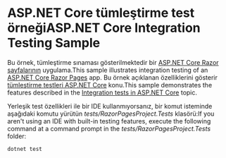 # <a name="aspnet-core-integration-testing-sample"></a><span data-ttu-id="b786d-101">ASP.NET Core tümleştirme test örneği</span><span class="sxs-lookup"><span data-stu-id="b786d-101">ASP.NET Core Integration Testing Sample</span></span>

<span data-ttu-id="b786d-102">Bu örnek, tümleştirme sınaması gösterilmektedir bir [ASP.NET Core Razor sayfalarının](https://docs.microsoft.com/aspnet/core/mvc/razor-pages) uygulama.</span><span class="sxs-lookup"><span data-stu-id="b786d-102">This sample illustrates integration testing of an [ASP.NET Core Razor Pages](https://docs.microsoft.com/aspnet/core/mvc/razor-pages) app.</span></span> <span data-ttu-id="b786d-103">Bu örnek açıklanan özelliklerini gösterir [tümleştirme testleri ASP.NET Core](https://docs.microsoft.com/aspnet/core/test/integration-tests) konu.</span><span class="sxs-lookup"><span data-stu-id="b786d-103">This sample demonstrates the features described in the [Integration tests in ASP.NET Core](https://docs.microsoft.com/aspnet/core/test/integration-tests) topic.</span></span>

<span data-ttu-id="b786d-104">Yerleşik test özellikleri ile bir IDE kullanmıyorsanız, bir komut isteminde aşağıdaki komutu yürütün *tests/RazorPagesProject.Tests* klasörü:</span><span class="sxs-lookup"><span data-stu-id="b786d-104">If you aren't using an IDE with built-in testing features, execute the following command at a command prompt in the *tests/RazorPagesProject.Tests* folder:</span></span>

```console
dotnet test
```
